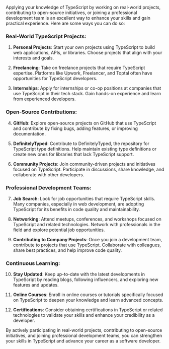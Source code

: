 Applying your knowledge of TypeScript by working on real-world projects, contributing to open-source initiatives, or joining a professional development team is an excellent way to enhance your skills and gain practical experience. Here are some ways you can do so:

### Real-World TypeScript Projects:

1. **Personal Projects**: Start your own projects using TypeScript to build web applications, APIs, or libraries. Choose projects that align with your interests and goals.

2. **Freelancing**: Take on freelance projects that require TypeScript expertise. Platforms like Upwork, Freelancer, and Toptal often have opportunities for TypeScript developers.

3. **Internships**: Apply for internships or co-op positions at companies that use TypeScript in their tech stack. Gain hands-on experience and learn from experienced developers.

### Open-Source Contributions:

4. **GitHub**: Explore open-source projects on GitHub that use TypeScript and contribute by fixing bugs, adding features, or improving documentation.

5. **DefinitelyTyped**: Contribute to DefinitelyTyped, the repository for TypeScript type definitions. Help maintain existing type definitions or create new ones for libraries that lack TypeScript support.

6. **Community Projects**: Join community-driven projects and initiatives focused on TypeScript. Participate in discussions, share knowledge, and collaborate with other developers.

### Professional Development Teams:

7. **Job Search**: Look for job opportunities that require TypeScript skills. Many companies, especially in web development, are adopting TypeScript for its benefits in code quality and maintainability.

8. **Networking**: Attend meetups, conferences, and workshops focused on TypeScript and related technologies. Network with professionals in the field and explore potential job opportunities.

9. **Contributing to Company Projects**: Once you join a development team, contribute to projects that use TypeScript. Collaborate with colleagues, share best practices, and help improve code quality.

### Continuous Learning:

10. **Stay Updated**: Keep up-to-date with the latest developments in TypeScript by reading blogs, following influencers, and exploring new features and updates.

11. **Online Courses**: Enroll in online courses or tutorials specifically focused on TypeScript to deepen your knowledge and learn advanced concepts.

12. **Certifications**: Consider obtaining certifications in TypeScript or related technologies to validate your skills and enhance your credibility as a developer.

By actively participating in real-world projects, contributing to open-source initiatives, and joining professional development teams, you can strengthen your skills in TypeScript and advance your career as a software developer.
